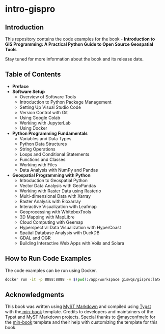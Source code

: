 # intro-gispro

## Introduction

This repository contains the code examples for the book - **Introduction to GIS Programming: A Practical Python Guide to Open Source Geospatial Tools**

Stay tuned for more information about the book and its release date.

## Table of Contents

- **Preface**
- **Software Setup**
  - Overview of Software Tools
  - Introduction to Python Package Management
  - Setting Up Visual Studio Code
  - Version Control with Git
  - Using Google Colab
  - Working with JupyterLab
  - Using Docker
- **Python Programming Fundamentals**
  - Variables and Data Types
  - Python Data Structures
  - String Operations
  - Loops and Conditional Statements
  - Functions and Classes
  - Working with Files
  - Data Analysis with NumPy and Pandas
- **Geospatial Programming with Python**
  - Introduction to Geospatial Python
  - Vector Data Analysis with GeoPandas
  - Working with Raster Data using Rasterio
  - Multi-dimensional Data with Xarray
  - Raster Analysis with Rioxarray
  - Interactive Visualization with Leafmap
  - Geoprocessing with WhiteboxTools
  - 3D Mapping with MapLibre
  - Cloud Computing with Geemap
  - Hyperspectral Data Visualization with HyperCoast
  - Spatial Database Analysis with DuckDB
  - GDAL and OGR
  - Building Interactive Web Apps with Voila and Solara

## How to Run Code Examples

The code examples can be run using Docker.

```bash
docker run -it -p 8888:8888 -v $(pwd):/app/workspace giswqs/gispro:latest
```

## Acknowledgments

This book was written using [MyST Markdown](https://mystmd.org) and compiled using [Typst](https://github.com/typst/typst) with the[ min-book](https://github.com/mayconfmelo/min-book) template. Credits to developers and maintainers of the Typst and MyST Markdown projects. Special thanks to [@mayconfmelo](https://github.com/mayconfmelo) for the [min-book](https://github.com/mayconfmelo/min-book) template and their help with customizing the template for this book.
